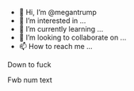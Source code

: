 - 👋 Hi, I’m @megantrump
- 👀 I’m interested in ...
- 🌱 I’m currently learning ...
- 💞️ I’m looking to collaborate on ...
- 📫 How to reach me ...

<!---
megantrump/megantrump is a ✨ special ✨ repository because its `README.md` (this file) appears on your GitHub profile.
You can click the Preview link to take a look at your changes.
---> Down to fuck
Fwb num text

